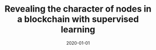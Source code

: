 ---
# Documentation: https://wowchemy.com/docs/managing-content/

title: Revealing the character of nodes in a blockchain with supervised learning
subtitle: ''
summary: ''
authors:
- Radosław W. Michalski
- Daria Dziubałtowska
- Piotr Macek
tags: []
categories: []
date: '2020-01-01'
lastmod: 2022-10-07T05:02:46Z
featured: false
draft: false

# Featured image
# To use, add an image named `featured.jpg/png` to your page's folder.
# Focal points: Smart, Center, TopLeft, Top, TopRight, Left, Right, BottomLeft, Bottom, BottomRight.
image:
  caption: ''
  focal_point: ''
  preview_only: false

# Projects (optional).
#   Associate this post with one or more of your projects.
#   Simply enter your project's folder or file name without extension.
#   E.g. `projects = ["internal-project"]` references `content/project/deep-learning/index.md`.
#   Otherwise, set `projects = []`.
projects: []
publishDate: '2022-10-07T05:02:45.655598Z'
publication_types:
- '2'
abstract: ''
publication: '*IEEE Access*'
doi: 10.1109/ACCESS.2020.3001676
---